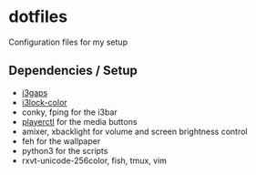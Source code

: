 # dotfiles
Configuration files for my setup

## Dependencies / Setup
* [i3gaps](https://github.com/Airblader/i3.git)
* [i3lock-color](https://github.com/eXenon/i3lock-color)
* conky, fping for the i3bar
* [playerctl](https://github.com/acrisci/playerctl) for the media buttons
* amixer, xbacklight for volume and screen brightness control
* feh for the wallpaper
* python3 for the scripts
* rxvt-unicode-256color, fish, tmux, vim
